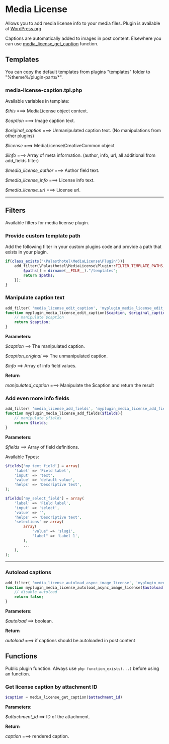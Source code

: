# Media License

Allows you to add media license info to your media files. Plugin is available at [WordPress.org](https://wordpress.org/plugins/media-license/)

Captions are automatically added to images in post content. Elsewhere you can use [media_license_get_caption](#get-license-caption-by-attachment-id) function.


## Templates

You can copy the default templates from plugins "templates" folder to "%theme%/plugin-parts/*".

### media-license-caption.tpl.php

Available variables in template:

_$this_ ===> MediaLicense object context.

_$caption_ ===> Image caption text.

_$original_caption_ ===> Unmanipulated caption text. (No manipulations from other plugins)

_$license_ ===> MediaLicense\CreativeCommon object

_$info_ ===> Array of meta information. (author, info, url, all additional from add_fields filter)

_$media_license_author_  ===> Author field text.

_$media_license_info_ ===> License info text.

_$media_license_url_ ===> License url.


---

## Filters

Available filters for media license plugin.

### Provide custom template path

Add the following filter in your custom plugins code and provide a path that exists in your plugin.

```php
if(class_exists("\Palasthotel\MediaLicense\Plugin")){
	add_filter(\Palasthotel\MediaLicense\Plugin::FILTER_TEMPLATE_PATHS, function($paths){
		$paths[] = dirname(__FILE__)."/templates";
		return $paths;
	});
}
```

### Manipulate caption text

```php
add_filter( 'media_license_edit_caption', 'myplugin_media_license_edit_caption', 10, 3);
function myplugin_media_license_edit_caption($caption, $original_caption, $info){
	// manipulate $caption
	return $caption;
}
```

**Parameters:**

_$caption_ ==> The manipulated caption.

_$caption_original_ ==> The unmanipulated caption.

_$info_ ==> Array of info field values.

**Return**

_manipulated_caption_ ===> Manipulate the $caption and return the result

### Add even more info fields

```php
add_filter( 'media_license_add_fields', 'myplugin_media_license_add_fields');
function myplugin_media_license_add_fields($fields){
	// manipulate $fields
	return $fields;
}
```

**Parameters:**

_$fields_ ==> Array of field definitions.

Available Types:

```php
$fields['my_text_field'] = array(
	'label' => 'Field label',
	'input' => 'text',
	'value' => 'default value',
	'helps' => 'Descriptive text',
);

$fields['my_select_field'] = array(
    'label' => 'Field label',
    'input' => 'select',
    'value' => '',
    'helps' => 'Descriptive text',
    'selections' => array(
        array(
            "value" => 'slug1',
            "label" => 'Label 1',
        ),
        ...
    ),
);
```

---

### Autoload captions

```php
add_filter( 'media_license_autoload_async_image_license', 'myplugin_media_license_autoload_async_image_license', 10, 3);
function myplugin_media_license_autoload_async_image_license($autoload){
	// disable autoload 
	return false;
}
```

**Parameters:**

_$autoload_ ==> boolean.

**Return**

_autoload_ ===> if captions should be autoloaded in post content

## Functions

Public plugin function. Always use ```php function_exists(...)``` before using an function.
 
### Get license caption by attachment ID

```php
$caption = media_license_get_caption($attachment_id)
```

**Parameters:**

_$attachment_id_ ==> ID of the attachment.

**Return**

_caption_ ===> rendered caption.
